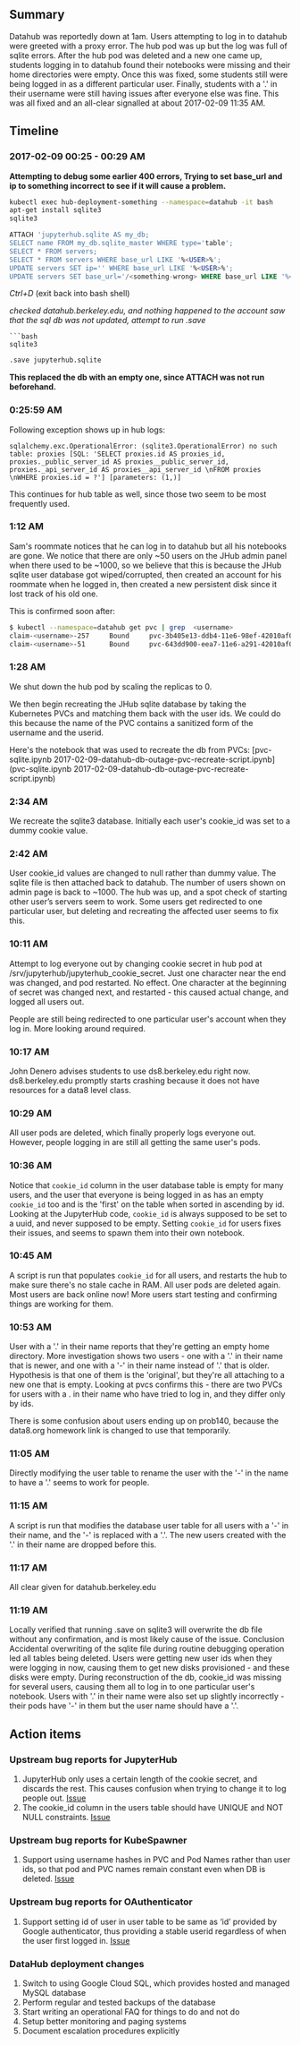 ## Summary ##
Datahub was reportedly down at 1am. Users attempting to log in to datahub were greeted with a proxy error. The hub pod was up but the log was full of sqlite errors. After the hub pod was deleted and a new one came up, students logging in to datahub found their notebooks were missing and their home directories were empty. Once this was fixed, some students still were being logged in as a different particular user. Finally, students with a '.' in their username were still having issues after everyone else was fine. This was all fixed and an all-clear signalled at about 2017-02-09 11:35 AM.


## Timeline ##
### 2017-02-09 00:25 - 00:29 AM ###

**Attempting to debug some earlier 400 errors, Trying to set base_url and ip to something incorrect to see if it will cause a problem.**

```bash
kubectl exec hub-deployment-something --namespace=datahub -it bash
apt-get install sqlite3
sqlite3
```
```sql
ATTACH 'jupyterhub.sqlite AS my_db;
SELECT name FROM my_db.sqlite_master WHERE type='table';
SELECT * FROM servers;
SELECT * FROM servers WHERE base_url LIKE '%<USER>%';
UPDATE servers SET ip='' WHERE base_url LIKE '%<USER>%';
UPDATE servers SET base_url='/<something-wrong> WHERE base_url LIKE '%<USER>%';
```
*Ctrl+D* (exit back into bash shell)

*checked datahub.berkeley.edu, and nothing happened to the account*
*saw that the sql db was not updated, attempt to run .save*
```
```bash
sqlite3
```
```sql
.save jupyterhub.sqlite
```

**This replaced the db with an empty one, since ATTACH was not run beforehand.**


### 0:25:59 AM ###


Following exception shows up in hub logs:

```
sqlalchemy.exc.OperationalError: (sqlite3.OperationalError) no such table: proxies [SQL: 'SELECT proxies.id AS proxies_id, proxies._public_server_id AS proxies__public_server_id, proxies._api_server_id AS proxies__api_server_id \nFROM proxies \nWHERE proxies.id = ?'] [parameters: (1,)]
```

This continues for hub table as well, since those two seem to be most frequently used.

### 1:12 AM ###
 
Sam's roommate notices that he can log in to datahub but all his notebooks are gone. We notice that there are only ~50 users on the JHub admin panel when there used to be ~1000, so we believe that this is because the JHub sqlite user database got wiped/corrupted, then created an account for his roommate when he logged in, then created a new persistent disk since it lost track of his old one.

This is confirmed soon after:


```bash
$ kubectl --namespace=datahub get pvc | grep  <username>
claim-<username>-257     Bound     pvc-3b405e13-ddb4-11e6-98ef-42010af000c3   10Gi       RWO           21d
claim-<username>-51      Bound     pvc-643dd900-eea7-11e6-a291-42010af000c3   10Gi       RWO           5m
```

### 1:28 AM  ###


We shut down the hub pod by scaling the replicas to 0.

We then begin recreating the JHub sqlite database by taking the Kubernetes PVCs and matching them back with the user ids. We could do this because the name of the PVC contains a sanitized form of the username and the userid.

Here's the notebook that was used to recreate the db from PVCs: [pvc-sqlite.ipynb 2017-02-09-datahub-db-outage-pvc-recreate-script.ipynb](pvc-sqlite.ipynb 2017-02-09-datahub-db-outage-pvc-recreate-script.ipynb)


### 2:34 AM  ###

We recreate the sqlite3 database. Initially each user's cookie_id was set to a dummy cookie value.


### 2:42 AM ###


User cookie_id values are changed to null rather than dummy value. The sqlite file is then attached back to datahub. The number of users shown on admin page is back to ~1000. The hub was up, and a spot check of starting other user’s servers seem to work. Some users get redirected to one particular user, but deleting and recreating the affected user seems to fix this.


### 10:11 AM ###


Attempt to log everyone out by changing cookie secret in hub pod at /srv/jupyterhub/jupyterhub_cookie_secret. Just one character near the end was changed, and pod restarted. No effect. One character at the beginning of secret was changed next, and restarted - this caused actual change, and logged all users out.

People are still being redirected to one particular user's account when they log in. More looking around required.

### 10:17 AM ###


John Denero advises students to use ds8.berkeley.edu right now. ds8.berkeley.edu promptly starts crashing because it does not have resources for a data8 level class.


### 10:29 AM ###


All user pods are deleted, which finally properly logs everyone out. However, people logging in are still all getting the same user's pods.


### 10:36 AM ###


Notice that `cookie_id` column in the user database table is empty for many users, and the user that everyone is being logged in as has an empty `cookie_id` too and is the 'first' on the table when sorted in ascending by id. Looking at the JupyterHub code, `cookie_id` is always supposed to be set to a uuid, and never supposed to be empty. Setting `cookie_id` for users fixes their issues, and seems to spawn them into their own notebook. 


### 10:45 AM ###


A script is run that populates `cookie_id` for all users, and restarts the hub to make sure there's no stale cache in RAM. All user pods are deleted again. Most users are back online now! More users start testing and confirming things are working for them.


### 10:53 AM ###


User with a '.' in their name reports that they're getting an empty home directory. More investigation shows two users - one with a '.' in their name that is newer, and one with a '-' in their name instead of '.' that is older. Hypothesis is that one of them is the 'original', but they're all attaching to a new one that is empty. Looking at pvcs confirms this - there are two PVCs for users with a . in their name who have tried to log in, and they differ only by ids.


There is some confusion about users ending up on prob140, because the data8.org homework link is changed to use that temporarily.


### 11:05 AM ###


Directly modifying the user table to rename the user with the '-' in the name to have a '.' seems to work for people. 


### 11:15 AM ###


A script is run that modifies the database user table for all users with a '-' in their name, and the '-' is replaced with a '.'. The new users created with the '.' in their name are dropped before this.


### 11:17 AM ###


All clear given for datahub.berkeley.edu


### 11:19 AM ###


Locally verified that running .save <filename> on sqlite3 will overwrite the db file without any confirmation, and is most likely cause of the issue.
Conclusion
Accidental overwriting of the sqlite file during routine debugging operation led all tables being deleted. Users were getting new user ids when they were logging in now, causing them to get new disks provisioned - and these disks were empty. During reconstruction of the db, cookie_id was missing for several users, causing them all to log in to one particular user's notebook. Users with '.' in their name were also set up slightly incorrectly - their pods have '-' in them but the user name should have a '.'. 


## Action items ##

### Upstream bug reports for JupyterHub ###

1. JupyterHub only uses a certain length of the cookie secret, and discards the rest. This causes confusion when trying to change it to log people out. [Issue](https://github.com/jupyterhub/jupyterhub/issues/986)
2. The cookie_id column in the users table should have UNIQUE and NOT NULL constraints. [Issue](https://github.com/jupyterhub/jupyterhub/issues/985)


### Upstream bug reports for KubeSpawner ###

1. Support using username hashes in PVC and Pod Names rather than user ids, so that pod and PVC names remain constant even when DB is deleted. [Issue](https://github.com/jupyterhub/kubespawner/issues/21)


### Upstream bug reports for OAuthenticator ###
1. Support setting id of user in user table to be same as ‘id’ provided by Google authenticator, thus providing a stable userid regardless of when the user first logged in. [Issue](https://github.com/jupyterhub/oauthenticator/issues/65)


### DataHub deployment changes ###
1. Switch to using Google Cloud SQL, which provides hosted and managed MySQL database
2. Perform regular and tested backups of the database
3. Start writing an operational FAQ for things to do and not do
4. Setup better monitoring and paging systems
5. Document escalation procedures explicitly
